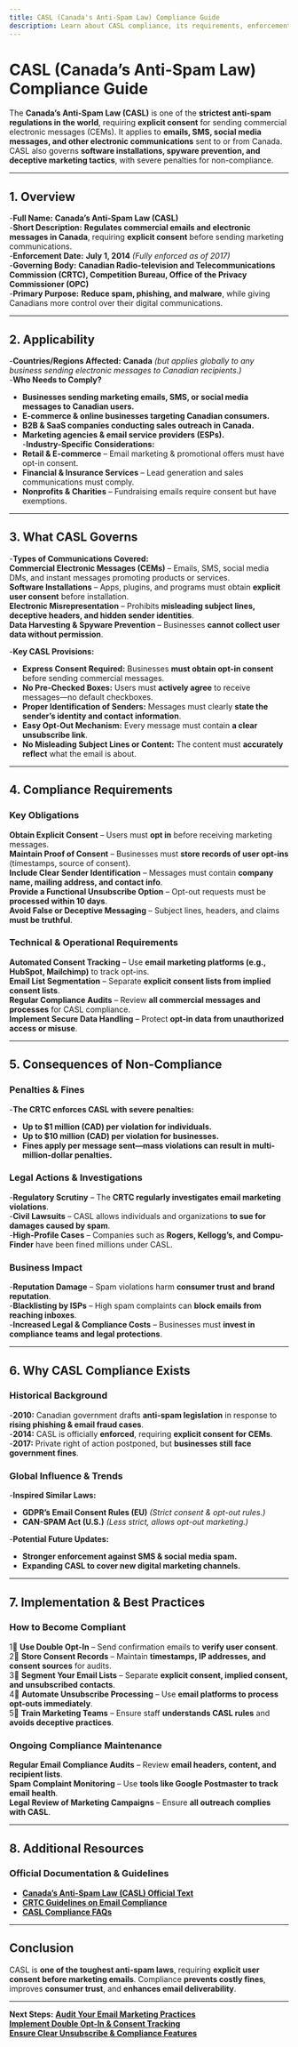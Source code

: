 ```yaml
---
title: CASL (Canada's Anti-Spam Law) Compliance Guide
description: Learn about CASL compliance, its requirements, enforcement, and best practices for email and electronic message regulations in Canada.
---
```


# **CASL (Canada’s Anti-Spam Law) Compliance Guide**  
The **Canada’s Anti-Spam Law (CASL)** is one of the **strictest anti-spam regulations in the world**, requiring **explicit consent** for sending commercial electronic messages (CEMs). It applies to **emails, SMS, social media messages, and other electronic communications** sent to or from Canada. CASL also governs **software installations, spyware prevention, and deceptive marketing tactics**, with severe penalties for non-compliance.

---

## **1. Overview**
-**Full Name:** **Canada’s Anti-Spam Law (CASL)**  
-**Short Description:** **Regulates commercial emails and electronic messages in Canada**, requiring **explicit consent** before sending marketing communications.  
-**Enforcement Date:** **July 1, 2014** *(Fully enforced as of 2017)*  
-**Governing Body:** **Canadian Radio-television and Telecommunications Commission (CRTC), Competition Bureau, Office of the Privacy Commissioner (OPC)**  
-**Primary Purpose:** **Reduce spam, phishing, and malware**, while giving Canadians more control over their digital communications.  

---

## **2. Applicability**
-**Countries/Regions Affected:** **Canada** *(but applies globally to any business sending electronic messages to Canadian recipients.)*  
-**Who Needs to Comply?**  
  - **Businesses sending marketing emails, SMS, or social media messages to Canadian users.**  
  - **E-commerce & online businesses targeting Canadian consumers.**  
  - **B2B & SaaS companies conducting sales outreach in Canada.**  
  - **Marketing agencies & email service providers (ESPs).**  
-**Industry-Specific Considerations:**  
  - **Retail & E-commerce** – Email marketing & promotional offers must have opt-in consent.  
  - **Financial & Insurance Services** – Lead generation and sales communications must comply.  
  - **Nonprofits & Charities** – Fundraising emails require consent but have exemptions.  

---

## **3. What CASL Governs**
-**Types of Communications Covered:**  
   **Commercial Electronic Messages (CEMs)** – Emails, SMS, social media DMs, and instant messages promoting products or services.  
   **Software Installations** – Apps, plugins, and programs must obtain **explicit user consent** before installation.  
   **Electronic Misrepresentation** – Prohibits **misleading subject lines, deceptive headers, and hidden sender identities**.  
   **Data Harvesting & Spyware Prevention** – Businesses **cannot collect user data without permission**.  

-**Key CASL Provisions:**  
  - **Express Consent Required:** Businesses **must obtain opt-in consent** before sending commercial messages.  
  - **No Pre-Checked Boxes:** Users must **actively agree** to receive messages—no default checkboxes.  
  - **Proper Identification of Senders:** Messages must clearly **state the sender’s identity and contact information**.  
  - **Easy Opt-Out Mechanism:** Every message must contain **a clear unsubscribe link**.  
  - **No Misleading Subject Lines or Content:** The content must **accurately reflect** what the email is about.  

---

## **4. Compliance Requirements**
### **Key Obligations**
 **Obtain Explicit Consent** – Users must **opt in** before receiving marketing messages.  
 **Maintain Proof of Consent** – Businesses must **store records of user opt-ins** (timestamps, source of consent).  
 **Include Clear Sender Identification** – Messages must contain **company name, mailing address, and contact info**.  
 **Provide a Functional Unsubscribe Option** – Opt-out requests must be **processed within 10 days**.  
 **Avoid False or Deceptive Messaging** – Subject lines, headers, and claims **must be truthful**.  

### **Technical & Operational Requirements**
 **Automated Consent Tracking** – Use **email marketing platforms (e.g., HubSpot, Mailchimp)** to track opt-ins.  
 **Email List Segmentation** – Separate **explicit consent lists from implied consent lists**.  
 **Regular Compliance Audits** – Review **all commercial messages and processes** for CASL compliance.  
 **Implement Secure Data Handling** – Protect **opt-in data from unauthorized access or misuse**.  

---

## **5. Consequences of Non-Compliance**
### **Penalties & Fines**
-**The CRTC enforces CASL with severe penalties:**  
  - **Up to $1 million (CAD) per violation for individuals.**  
  - **Up to $10 million (CAD) per violation for businesses.**  
  - **Fines apply per message sent—mass violations can result in multi-million-dollar penalties.**  

### **Legal Actions & Investigations**
-**Regulatory Scrutiny** – The **CRTC regularly investigates email marketing violations**.  
-**Civil Lawsuits** – CASL allows individuals and organizations **to sue for damages caused by spam**.  
-**High-Profile Cases** – Companies such as **Rogers, Kellogg’s, and Compu-Finder** have been fined millions under CASL.  

### **Business Impact**
-**Reputation Damage** – Spam violations harm **consumer trust and brand reputation**.  
-**Blacklisting by ISPs** – High spam complaints can **block emails from reaching inboxes**.  
-**Increased Legal & Compliance Costs** – Businesses must **invest in compliance teams and legal protections**.  

---

## **6. Why CASL Compliance Exists**
### **Historical Background**
-**2010:** Canadian government drafts **anti-spam legislation** in response to **rising phishing & email fraud cases**.  
-**2014:** CASL is officially **enforced**, requiring **explicit consent for CEMs**.  
-**2017:** Private right of action postponed, but **businesses still face government fines**.  

### **Global Influence & Trends**
-**Inspired Similar Laws:**  
  - **GDPR’s Email Consent Rules (EU)** *(Strict consent & opt-out rules.)*  
  - **CAN-SPAM Act (U.S.)** *(Less strict, allows opt-out marketing.)*  

-**Potential Future Updates:**  
  - **Stronger enforcement against SMS & social media spam.**  
  - **Expanding CASL to cover new digital marketing channels.**  

---

## **7. Implementation & Best Practices**
### **How to Become Compliant**
1⃣ **Use Double Opt-In** – Send confirmation emails to **verify user consent**.  
2⃣ **Store Consent Records** – Maintain **timestamps, IP addresses, and consent sources** for audits.  
3⃣ **Segment Your Email Lists** – Separate **explicit consent, implied consent, and unsubscribed contacts**.  
4⃣ **Automate Unsubscribe Processing** – Use **email platforms to process opt-outs immediately**.  
5⃣ **Train Marketing Teams** – Ensure staff **understands CASL rules** and **avoids deceptive practices**.  

### **Ongoing Compliance Maintenance**
 **Regular Email Compliance Audits** – Review **email headers, content, and recipient lists**.  
 **Spam Complaint Monitoring** – Use **tools like Google Postmaster to track email health**.  
 **Legal Review of Marketing Campaigns** – Ensure **all outreach complies with CASL**.  

---

## **8. Additional Resources**
### **Official Documentation & Guidelines**
- **[ Canada’s Anti-Spam Law (CASL) Official Text](https://fightspam.gc.ca/)**  
- **[ CRTC Guidelines on Email Compliance](https://crtc.gc.ca/)**  
- **[ CASL Compliance FAQs](https://www.priv.gc.ca/)**  

---

## **Conclusion**
CASL is **one of the toughest anti-spam laws**, requiring **explicit user consent before marketing emails**. Compliance **prevents costly fines**, improves **consumer trust**, and **enhances email deliverability**.

---

 **Next Steps:**
 **[Audit Your Email Marketing Practices](#)**  
 **[Implement Double Opt-In & Consent Tracking](#)**  
 **[Ensure Clear Unsubscribe & Compliance Features](#)**  
